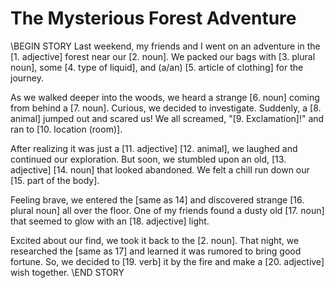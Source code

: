 # The Mysterious Forest Adventure

\\BEGIN STORY
Last weekend, my friends and I went on an adventure in the [1. adjective] forest near our [2. noun]. We packed our bags with [3. plural noun], some [4. type of liquid], and (a/an) [5. article of clothing] for the journey.

As we walked deeper into the woods, we heard a strange [6. noun] coming from behind a [7. noun]. Curious, we decided to investigate. Suddenly, a [8. animal] jumped out and scared us! We all screamed, "[9. Exclamation]!" and ran to [10. location (room)].

After realizing it was just a [11. adjective] [12. animal], we laughed and continued our exploration. But soon, we stumbled upon an old, [13. adjective] [14. noun] that looked abandoned. We felt a chill run down our [15. part of the body].

Feeling brave, we entered the [same as 14] and discovered strange [16. plural noun] all over the floor. One of my friends found a dusty old [17. noun] that seemed to glow with an [18. adjective] light. 

Excited about our find, we took it back to the [2. noun]. That night, we researched the [same as 17] and learned it was rumored to bring good fortune. So, we decided to [19. verb] it by the fire and make a [20. adjective] wish together.
\\END STORY